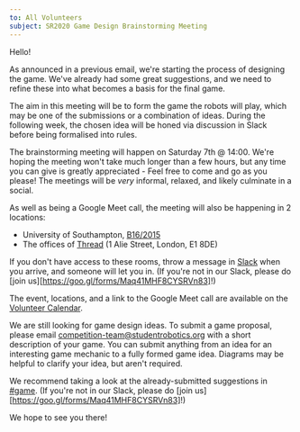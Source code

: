 ```yaml
---
to: All Volunteers
subject: SR2020 Game Design Brainstorming Meeting
---
```


Hello!

As announced in a previous email, we're starting the process of designing the game. We've already had some great suggestions, and we need to refine these into what becomes a basis for the final game.

The aim in this meeting will be to form the game the robots will play, which may be one of the submissions or a combination of ideas. During the following week, the chosen idea will be honed via discussion in Slack before being formalised into rules.

The brainstorming meeting will happen on Saturday 7th @ 14:00. We're hoping the meeting won't take much longer than a few hours, but any time you can give is greatly appreciated - Feel free to come and go as you please! The meetings will be *very* informal, relaxed, and likely culminate in a social.

As well as being a Google Meet call, the meeting will also be happening in 2 locations:

- University of Southampton, [B16/2015](https://data.southampton.ac.uk/building/16.html)
- The offices of [Thread](https://www.thread.com/) (1 Alie Street, London, E1 8DE)

If you don't have access to these rooms, throw a message in [Slack](https://studentrobotics.slack.com/messages/events) when you arrive, and someone will let you in. (If you're not in our Slack, please do [join us][https://goo.gl/forms/Maq41MHF8CYSRVn83]!)

The event, locations, and a link to the Google Meet call are available on the [Volunteer Calendar](https://calendar.google.com/calendar/embed?src=studentrobotics.org_oqdjasvpps8smo0d5nte417rak%40group.calendar.google.com&ctz=Europe%2FLondon).

We are still looking for game design ideas. To submit a game proposal, please email competition-team@studentrobotics.org with a short description of your game. You can submit anything from an idea for an interesting game mechanic to a fully formed game idea. Diagrams may be helpful to clarify your idea, but aren't required.

We recommend taking a look at the already-submitted suggestions in [#game](https://studentrobotics.slack.com/messages/game). (If you're not in our Slack, please do [join us][https://goo.gl/forms/Maq41MHF8CYSRVn83]!)

We hope to see you there!
